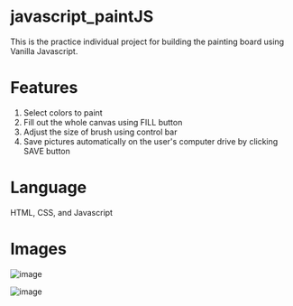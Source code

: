 # javascript_paintJS
This is the practice individual project for building the painting board using Vanilla Javascript.

# Features
1. Select colors to paint
2. Fill out the whole canvas using FILL button
3. Adjust the size of brush using control bar
4. Save pictures automatically on the user's computer drive by clicking SAVE button

# Language
HTML, CSS, and Javascript

# Images
![image](https://user-images.githubusercontent.com/76824986/141842791-e077648f-8a51-4763-8620-3eecce7ffb00.png)

![image](https://user-images.githubusercontent.com/76824986/141842997-d8d77ff3-134f-4770-8010-ff176c9f0490.png)
